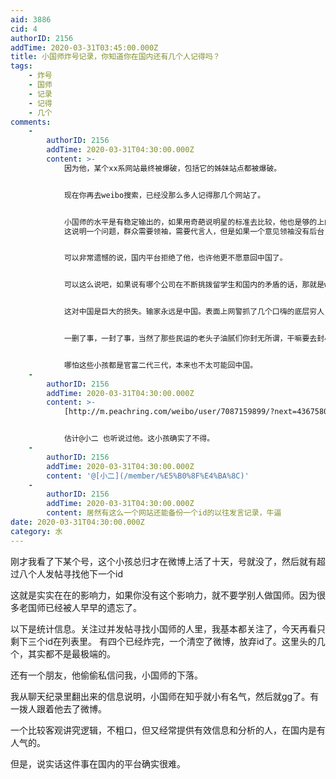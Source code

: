 ```yaml
---
aid: 3886
cid: 4
authorID: 2156
addTime: 2020-03-31T03:45:00.000Z
title: 小国师炸号记录，你知道你在国内还有几个人记得吗？
tags:
    - 炸号
    - 国师
    - 记录
    - 记得
    - 几个
comments:
    -
        authorID: 2156
        addTime: 2020-03-31T04:30:00.000Z
        content: >-
            因为他，某个xx系网站最终被爆破，包括它的姊妹站点都被爆破。


            现在你再去weibo搜索，已经没那么多人记得那几个网站了。


            小国师的水平是有稳定输出的，如果用奇葩说明星的标准去比较，他也是够的上的。
            这说明一个问题，群众需要领袖，需要代言人，但是如果一个意见领袖没有后台，在国内的社交平台是没有任何安全可言。你根本不知道举报你的到底是什么人。


            可以非常遗憾的说，国内平台拒绝了他，也许他更不愿意回中国了。


            可以这么说吧，如果说有哪个公司在不断挑拨留学生和国内的矛盾的话，那就是weibo本身。因为它的存在，也许有几万人更加不愿意回到中国。


            这对中国是巨大的损失。输家永远是中国。表面上网警抓了几个口嗨的底层穷人，但实际上损失是巨大的。


            一删了事，一封了事，当然了那些民运的老头子油腻们你封无所谓，干嘛要去封小孩，你输掉的是中国。


            哪怕这些小孩都是官富二代三代，本来也不太可能回中国。
    -
        authorID: 2156
        addTime: 2020-03-31T04:30:00.000Z
        content: >-
            [http://m.peachring.com/weibo/user/7087159899/?next=4367580737389429](http://m.peachring.com/weibo/user/7087159899/?next=4367580737389429)


            估计@小二 也听说过他。这小孩确实了不得。
    -
        authorID: 2156
        addTime: 2020-03-31T04:30:00.000Z
        content: '@[小二](/member/%E5%B0%8F%E4%BA%8C)'
    -
        authorID: 2156
        addTime: 2020-03-31T04:30:00.000Z
        content: 居然有这么一个网站还能备份一个id的以往发言记录，牛逼
date: 2020-03-31T04:30:00.000Z
category: 水
---
```


刚才我看了下某个号，这个小孩总归才在微博上活了十天，号就没了，然后就有超过八个人发帖寻找他下一个id

这就是实实在在的影响力，如果你没有这个影响力，就不要学别人做国师。因为很多老国师已经被人早早的遗忘了。

以下是统计信息。关注过并发帖寻找小国师的人里，我基本都关注了，今天再看只剩下三个id在列表里。 有四个已经炸完，一个清空了微博，放弃id了。这里头的几个，其实都不是最极端的。

还有一个朋友，他偷偷私信问我，小国师的下落。

我从聊天纪录里翻出来的信息说明，小国师在知乎就小有名气，然后就gg了。有一拨人跟着他去了微博。

一个比较客观讲究逻辑，不粗口，但又经常提供有效信息和分析的人，在国内是有人气的。

但是，说实话这件事在国内的平台确实很难。
